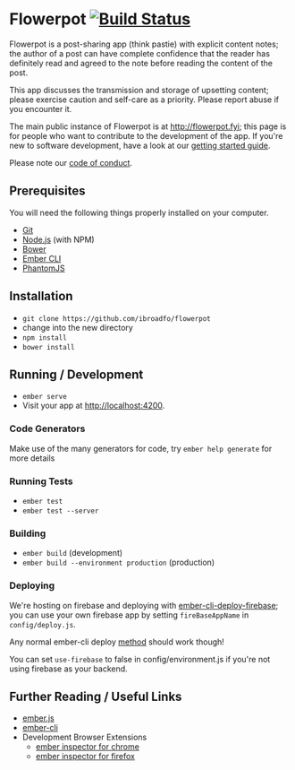 # Flowerpot [![Build Status](https://travis-ci.org/ibroadfo/flowerpot.svg?branch=master)](https://travis-ci.org/ibroadfo/flowerpot)

Flowerpot is a post-sharing app (think pastie) with explicit content notes; the author of a post can have complete confidence that the reader has definitely read and agreed to the note before reading the content of the post.

This app discusses the transmission and storage of upsetting content; please exercise caution and self-care as a priority. Please report abuse if you encounter it.

The main public instance of Flowerpot is at <http://flowerpot.fyi>; this page is for people who want to contribute to the development of the app. If you're new to software development, have a look at our [getting started guide](markdown/getting-started.md).

Please note our [code of conduct](markdown/code-of-conduct.md).

## Prerequisites

You will need the following things properly installed on your computer.

* [Git](http://git-scm.com/)
* [Node.js](http://nodejs.org/) (with NPM)
* [Bower](http://bower.io/)
* [Ember CLI](http://www.ember-cli.com/)
* [PhantomJS](http://phantomjs.org/)

## Installation

* `git clone https://github.com/ibroadfo/flowerpot`
* change into the new directory
* `npm install`
* `bower install`

## Running / Development

* `ember serve`
* Visit your app at [http://localhost:4200](http://localhost:4200).

### Code Generators

Make use of the many generators for code, try `ember help generate` for more details

### Running Tests

* `ember test`
* `ember test --server`

### Building

* `ember build` (development)
* `ember build --environment production` (production)

### Deploying

We're hosting on firebase and deploying with [ember-cli-deploy-firebase](https://github.com/ibroadfo/ember-cli-deploy-firebase); you can use your own firebase app by setting `fireBaseAppName` in `config/deploy.js`.

Any normal ember-cli deploy [method](http://ember-cli.com/user-guide/#deployments) should work though!

You can set `use-firebase` to false in config/environment.js if you're not using firebase as your backend.

## Further Reading / Useful Links

* [ember.js](http://emberjs.com/)
* [ember-cli](http://www.ember-cli.com/)
* Development Browser Extensions
  * [ember inspector for chrome](https://chrome.google.com/webstore/detail/ember-inspector/bmdblncegkenkacieihfhpjfppoconhi)
  * [ember inspector for firefox](https://addons.mozilla.org/en-US/firefox/addon/ember-inspector/)
